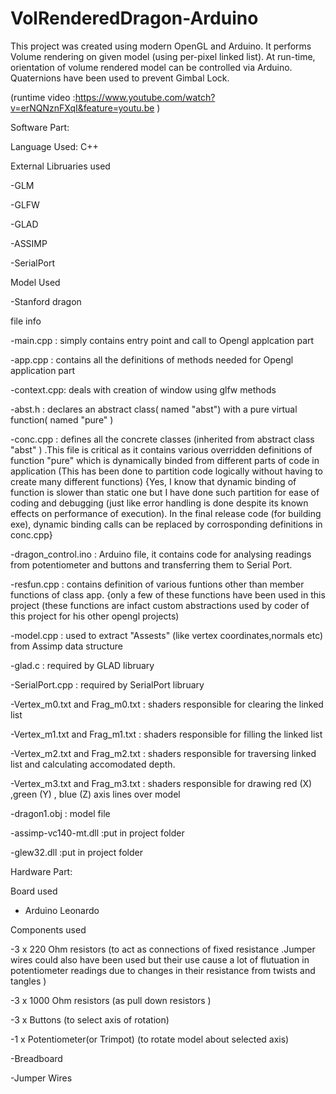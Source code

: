 # VolRenderedDragon-Arduino
This project was created using modern OpenGL and Arduino. It performs Volume rendering on given model  (using per-pixel linked list). At run-time, orientation of volume rendered model can be controlled via Arduino. Quaternions have been used to prevent Gimbal Lock.

(runtime video :https://www.youtube.com/watch?v=erNQNznFXqI&feature=youtu.be )


Software Part:

Language Used: C++


External Libruaries used

-GLM

-GLFW

-GLAD

-ASSIMP

-SerialPort


Model Used

-Stanford dragon



file info

-main.cpp : simply contains entry point and call to Opengl applcation part

-app.cpp : contains all the definitions of methods needed for Opengl application part

-context.cpp: deals with creation of window using glfw methods

-abst.h : declares an abstract class( named "abst") with a pure virtual function( named "pure" )

-conc.cpp : defines all the concrete classes (inherited from abstract class "abst" ) .This file is critical as it contains various overridden definitions of function "pure" which is dynamically binded from different parts of code in application (This has been done to partition code logically without having to create many different functions) {Yes, I know that dynamic binding of function is slower than static one but I have done such partition for ease of coding and debugging (just like error handling is done despite its known effects on performance of execution). In the final release code (for building exe), dynamic binding calls can be replaced by corrosponding definitions in conc.cpp}

-dragon_control.ino : Arduino file, it contains code for analysing readings from potentiometer and buttons and transferring them to  Serial Port.

-resfun.cpp : contains definition of various funtions other than member functions of class app. {only a few of these functions have been used in this project (these functions are infact custom abstractions used by coder of this project for his other opengl projects)

-model.cpp : used to extract "Assests" (like vertex coordinates,normals etc) from Assimp data structure




-glad.c : required by GLAD libruary


-SerialPort.cpp : required by SerialPort libruary


-Vertex_m0.txt and Frag_m0.txt : shaders responsible for clearing the linked list


-Vertex_m1.txt and Frag_m1.txt : shaders responsible for filling the linked list 


-Vertex_m2.txt and Frag_m2.txt : shaders responsible for traversing linked list and calculating accomodated depth.


-Vertex_m3.txt and Frag_m3.txt : shaders responsible for drawing red (X) ,green (Y) , blue (Z) axis lines over model


-dragon1.obj : model file


-assimp-vc140-mt.dll :put in project folder


-glew32.dll :put in project folder


Hardware Part:

 
Board used

- Arduino Leonardo

Components used

-3 x 220 Ohm resistors (to act as connections of fixed resistance .Jumper wires could also have been used but their use cause a lot of flutuation in potentiometer readings due to changes in their resistance from twists and tangles )

-3 x 1000 Ohm resistors (as pull down resistors )

-3 x Buttons (to select axis of rotation)

-1 x Potentiometer(or Trimpot) (to rotate model about selected axis)

-Breadboard

-Jumper Wires




